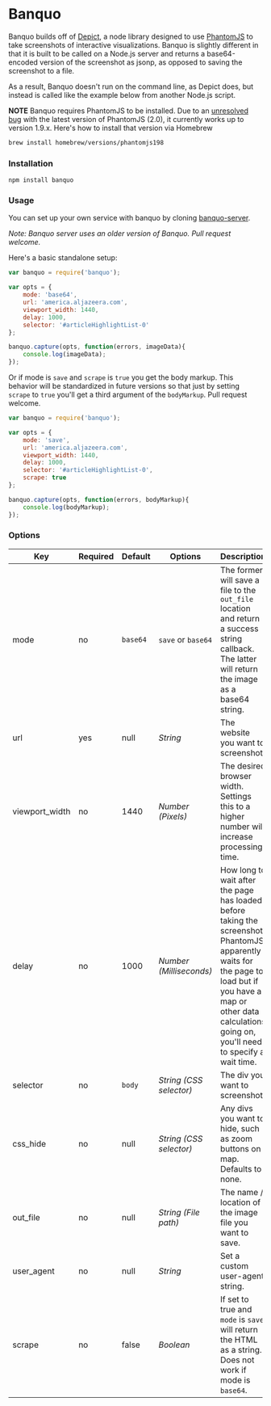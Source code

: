 Banquo
===

Banquo builds off of [Depict](https://github.com/kevinschaul/depict), a node library designed to use [PhantomJS](http://phantomjs.org/) to take screenshots of interactive visualizations. Banquo is slightly different in that it is built to be called on a Node.js server and returns a base64-encoded version of the screenshot as jsonp, as opposed to saving the screenshot to a file.

As a result, Banquo doesn't run on the command line, as Depict does, but instead is called like the example below from another Node.js script.

**NOTE**
Banquo requires PhantomJS to be installed. Due to an [unresolved bug](https://github.com/alexscheelmeyer/node-phantom/issues/115) with the latest version of PhantomJS (2.0), it currently works up to version 1.9.x. Here's how to install that version via Homebrew

````sh
brew install homebrew/versions/phantomjs198
````

### Installation

`npm install banquo`

### Usage

You can set up your own service with banquo by cloning [banquo-server](http://github.com/ajam/banquo-server). 

*Note: Banquo server uses an older version of Banquo. Pull request welcome.*

Here's a basic standalone setup:

````js
var banquo = require('banquo');

var opts = {
    mode: 'base64',
    url: 'america.aljazeera.com',
    viewport_width: 1440,
    delay: 1000,
    selector: '#articleHighlightList-0'
};

banquo.capture(opts, function(errors, imageData){
    console.log(imageData);
});
````

Or if mode is `save` and `scrape` is `true` you get the body markup. This behavior will be standardized in future versions so that just by setting `scrape` to `true` you'll get a third argument of the `bodyMarkup`. Pull request welcome.

````js
var banquo = require('banquo');

var opts = {
    mode: 'save',
    url: 'america.aljazeera.com',
    viewport_width: 1440,
    delay: 1000,
    selector: '#articleHighlightList-0',
    scrape: true
};

banquo.capture(opts, function(errors, bodyMarkup){
    console.log(bodyMarkup);
});
````

### Options

Key | Required | Default | Options | Description
--- | --- | --- | --- | ---
mode |no| `base64` | `save` or `base64`  | The former will save a file to the `out_file` location and return a success string callback. The latter will return the image as a base64 string.
url |yes| null | *String* | The website you want to screenshot.
viewport_width |no| 1440 | *Number (Pixels)* | The desired browser width. Settings this to a higher number will increase processing time.
delay |no| 1000 | *Number (Milliseconds)* | How long to wait after the page has loaded before taking the screenshot. PhantomJS apparently waits for the page to load but if you have a map or other data calculations going on, you'll need to specify a wait time.
selector |no| `body` | *String (CSS selector)* | The div you want to screenshot.
css_hide |no| null | *String (CSS selector)* | Any divs you want to hide, such as zoom buttons on map. Defaults to none.
out_file |no| null | *String (File path)*| The name / location of the image file you want to save.
user_agent |no| null | *String* | Set a custom user-agent string.
scrape |no| false | *Boolean* | If set to true and `mode` is `save` will return the HTML as a string. Does not work if mode is `base64`.

